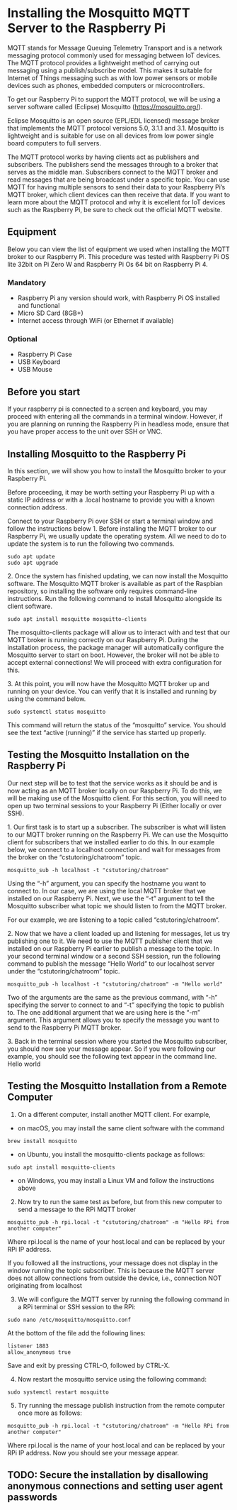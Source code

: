 # Installing the Mosquitto MQTT Server to the Raspberry Pi

MQTT stands for Message Queuing Telemetry Transport and is a network messaging protocol commonly used for messaging between IoT devices. The MQTT protocol provides a lightweight method of carrying out messaging using a publish/subscribe model. This makes it suitable for Internet of Things messaging such as with low power sensors or mobile devices such as phones, embedded computers or microcontrollers.

To get our Raspberry Pi to support the MQTT protocol, we will be using a server software called (Eclipse) Mosquitto (https://mosquitto.org/).

Eclipse Mosquitto is an open source (EPL/EDL licensed) message broker that implements the MQTT protocol versions 5.0, 3.1.1 and 3.1.
Mosquitto is lightweight and is suitable for use on all devices from low power single board computers to full servers.

The MQTT protocol works by having clients act as publishers and subscribers. The publishers send the messages through to a broker that serves as the middle man.
Subscribers connect to the MQTT broker and read messages that are being broadcast under a specific topic.
You can use MQTT for having multiple sensors to send their data to your Raspberry Pi’s MQTT broker, which client devices can then receive that data.
If you want to learn more about the MQTT protocol and why it is excellent for IoT devices such as the Raspberry Pi, be sure to check out the official MQTT website.


## Equipment
Below you can view the list of equipment we used when installing the MQTT broker to our Raspberry Pi. This procedure was tested with Raspberry Pi OS lite 32bit on Pi Zero W and Raspberry Pi Os 64 bit on Raspberry Pi 4.

### Mandatory
* Raspberry Pi any version should work, with Raspberry Pi OS installed and functional 
* Micro SD Card (8GB+)
* Internet access through WiFi (or Ethernet if available)
### Optional
* Raspberry Pi Case
* USB Keyboard
* USB Mouse

## Before you start
If your raspberry pi is connected to a screen and keyboard, you may proceed with entering all the commands in a terminal window.
However, if you are planning on running the Raspberry Pi in headless mode, ensure that you have proper access to the unit over SSH or VNC.

## Installing Mosquitto to the Raspberry Pi

In this section, we will show you how to install the Mosquitto broker to your Raspberry Pi.

Before proceeding, it may be worth setting your Raspberry Pi up with a static IP address or with a .local hostname to provide you with a known connection address.

Connect to your Raspberry Pi over SSH or start a terminal window and follow the instructions below
1. Before installing the MQTT broker to our Raspberry Pi, we usually update the operating system.
All we need to do to update the system is to run the following two commands.
```
sudo apt update
sudo apt upgrade
```

2. Once the system has finished updating, we can now install the Mosquitto software.
The Mosquitto MQTT broker is available as part of the Raspbian repository, so installing the software only requires command-line instructions.
Run the following command to install Mosquitto alongside its client software.
```
sudo apt install mosquitto mosquitto-clients
```
The mosquitto-clients package will allow us to interact with and test that our MQTT broker is running correctly on our Raspberry Pi.
During the installation process, the package manager will automatically configure the Mosquitto server to start on boot.
However, the broker will not be able to accept external connections! We will proceed with extra configuration for this.

3. At this point, you will now have the Mosquitto MQTT broker up and running on your device.
You can verify that it is installed and running by using the command below.
```
sudo systemctl status mosquitto
```
This command will return the status of the “mosquitto” service.
You should see the text “active (running)” if the service has started up properly.

## Testing the Mosquitto Installation on the Raspberry Pi
Our next step will be to test that the service works as it should be and is now acting as an MQTT broker locally on our Raspberry Pi.
To do this, we will be making use of the Mosquitto client.
For this section, you will need to open up two terminal sessions to your Raspberry Pi (Either locally or over SSH).

1. Our first task is to start up a subscriber. The subscriber is what will listen to our MQTT broker running on the Raspberry Pi.
We can use the Mosquitto client for subscribers that we installed earlier to do this.
In our example below, we connect to a localhost connection and wait for messages from the broker on the “cstutoring/chatroom” topic.
```
mosquitto_sub -h localhost -t "cstutoring/chatroom"
```

Using the “-h” argument, you can specify the hostname you want to connect to. In our case, we are using the local MQTT broker that we installed on our Raspberry Pi.
Next, we use the “-t” argument to tell the Mosquitto subscriber what topic we should listen to from the MQTT broker.

For our example, we are listening to a topic called “cstutoring/chatroom“.

2. Now that we have a client loaded up and listening for messages, let us try publishing one to it.
We need to use the MQTT publisher client that we installed on our Raspberry Pi earlier to publish a message to the topic.
In your second terminal window or a second SSH session, run the following command to publish the message “Hello World” to our localhost server under the “cstutoring/chatroom” topic.
```
mosquitto_pub -h localhost -t "cstutoring/chatroom" -m "Hello world"
```
Two of the arguments are the same as the previous command, with “-h” specifying the server to connect to and “-t” specifying the topic to publish to.
The one additional argument that we are using here is the “-m” argument. This argument allows you to specify the message you want to send to the Raspberry Pi MQTT broker.

3. Back in the terminal session where you started the Mosquitto subscriber, you should now see your message appear.
So if you were following our example, you should see the following text appear in the command line.
Hello world

## Testing the Mosquitto Installation from a Remote Computer
1. On a different computer, install another MQTT client. For example,
- on macOS, you may install the same client software with the command
```
brew install mosquitto
```
- on Ubuntu, you install the mosquitto-clients package as follows:
```
sudo apt install mosquitto-clients
```
- on Windows, you may install a Linux VM and follow the instructions above

2. Now try to run the same test as before, but from this new computer to send a message to the RPi MQTT broker
```
mosquitto_pub -h rpi.local -t "cstutoring/chatroom" -m "Hello RPi from another computer"
```
Where rpi.local is the name of your host.local and can be replaced by your RPi IP address. 

If you followed all the instructions, your message does not display in the window running the topic subscriber. This is because the MQTT server does not allow connections from outside the device, i.e., connection NOT originating from localhost

3. We will configure the MQTT server by running the following command in a RPi terminal or SSH session to the RPi:
```
sudo nano /etc/mosquitto/mosquitto.conf
```
At the bottom of the file add the following lines:
```
listener 1883
allow_anonymous true
```
Save and exit by pressing CTRL-O, followed by CTRL-X.

4. Now restart the mosquitto service using the following command:
```
sudo systemctl restart mosquitto
```
5. Try running the message publish instruction from the remote computer once more as follows:
```
mosquitto_pub -h rpi.local -t "cstutoring/chatroom" -m "Hello RPi from another computer"
```
Where rpi.local is the name of your host.local and can be replaced by your RPi IP address. 
Now you should see your message appear.

## TODO: Secure the installation by disallowing anonymous connections and setting user agent passwords
